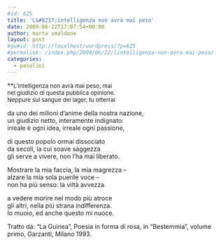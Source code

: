 ```yaml
---
#id: 625
title: 'L&#8217;intelligenza non avrà mai peso'
date: 2009-06-22T17:07:54+00:00
author: marta smaldone
layout: post
#gu#id: http://localhost/wordpress/?p=625
#permalink: /index.php/2009/06/22/lintelligenza-non-avra-mai-peso/
categories:
  - pasolini
---
```

**<span style="font-size: small;">L&#8217;intelligenza non avrà mai peso, mai<br /> nel giudizio di questa pubblica opinione.<br /> Neppure sul sangue dei lager, tu otterrai</p> 

<p>
  da uno dei milioni d&#8217;anime della nostra nazione,<br /> un giudizio netto, interamente indignato:<br /> irreale è ogni idea, irreale ogni passione,
</p>

<p>
  di questo popolo ormai dissociato<br /> da secoli, la cui soave saggezza<br /> gli serve a vivere, non l&#8217;ha mai liberato.
</p>

<p>
  Mostrare la mia faccia, la mia magrezza &#8211;<br /> alzare la mia sola puerile voce &#8211;<br /> non ha più senso: la viltà avvezza
</p>

<p>
  a vedere morire nel modo più atroce<br /> gli altri, nella più strana indifferenza.<br /> Io muoio, ed anche questo mi nuoce. </span></strong>
</p>

<p>
  Tratto da: &#8220;La Guinea&#8221;, Poesia in forma di rosa, in &#8220;Bestemmia&#8221;, volume primo, Garzanti, Milano 1993.
</p>